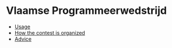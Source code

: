 # Vlaamse Programmeerwedstrijd

* [Usage](docs/usage.md)
* [How the contest is organized](docs/contest.md)
* [Advice](docs/advice.asciidoc)
